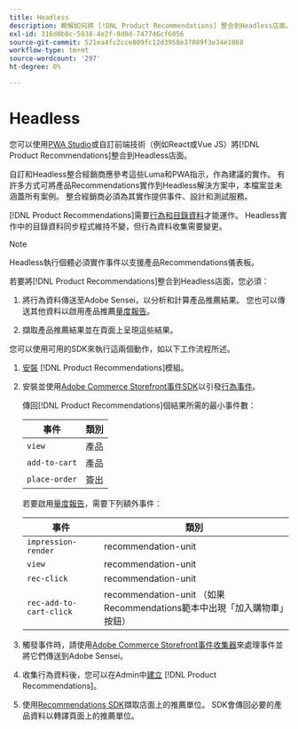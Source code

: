```yaml
---
title: Headless
description: 瞭解如何將 [!DNL Product Recommendations] 整合到Headless店面。
exl-id: 316d0b0c-5938-4e2f-9d0d-747746cf6056
source-git-commit: 521ea4fc2cce809fc12d3958e37089f3e34e1068
workflow-type: tm+mt
source-wordcount: '297'
ht-degree: 0%

---
```


# Headless

您可以使用[PWA Studio](https://developer.adobe.com/commerce/pwa-studio/)或自訂前端技術（例如React或Vue JS）將[!DNL Product Recommendations]整合到Headless店面。

自訂和Headless整合經銷商應參考這些Luma和PWA指示，作為建議的實作。 有許多方式可將產品Recommendations實作到Headless解決方案中，本檔案並未涵蓋所有案例。 整合經銷商必須為其實作提供事件、設計和測試服務。

[!DNL Product Recommendations]需要[行為和目錄資料](https://experienceleague.adobe.com/docs/commerce-merchant-services/product-recommendations/developer/development-overview.html)才能運作。 Headless實作中的目錄資料同步程式維持不變，但行為資料收集需要變更。

>[!NOTE]
>
>Headless執行個體必須實作事件以支援產品Recommendations儀表板。

若要將[!DNL Product Recommendations]整合到Headless店面，您必須：

1. 將行為資料傳送至Adobe Sensei，以分析和計算產品推薦結果。 您也可以傳送其他資料以啟用產品推薦[量度報告](workspace.md)。

1. 擷取產品推薦結果並在頁面上呈現這些結果。

您可以使用可用的SDK來執行這兩個動作，如以下工作流程所述。

1. [安裝](install-configure.md) [!DNL Product Recommendations]模組。

1. 安裝並使用[Adobe Commerce Storefront事件SDK](https://developer.adobe.com/commerce/services/shared-services/storefront-events/sdk/)以引發[行為事件](https://experienceleague.adobe.com/docs/commerce-merchant-services/product-recommendations/developer/events.html)。

   傳回[!DNL Product Recommendations]個結果所需的最小事件數：

   | 事件 | 類別 |
   |--- | ---|
   | `view` | 產品 |
   | `add-to-cart` | 產品 |
   | `place-order` | 簽出 |

   若要啟用[量度報告](workspace.md)，需要下列額外事件：

   | 事件 | 類別 |
   |--- | ---|
   | `impression-render` | recommendation-unit |
   | `view` | recommendation-unit |
   | `rec-click` | recommendation-unit |
   | `rec-add-to-cart-click` | recommendation-unit （如果Recommendations範本中出現「加入購物車」按鈕） |

1. 觸發事件時，請使用[Adobe Commerce Storefront事件收集器](https://developer.adobe.com/commerce/services/shared-services/storefront-events/collector/)來處理事件並將它們傳送到Adobe Sensei。

1. 收集行為資料後，您可以在Admin中[建立](create.md) [!DNL Product Recommendations]。

1. 使用[Recommendations SDK](https://developer.adobe.com/commerce/services/product-recommendations/)擷取店面上的推薦單位。 SDK會傳回必要的產品資料以轉譯頁面上的推薦單位。
